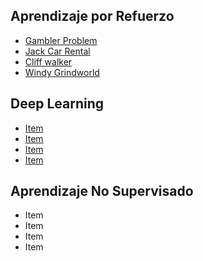 
## Aprendizaje por Refuerzo 

* [Gambler Problem](https://github.com/Huguez/Topicos_Avanzados_IA-/blob/master/Programacion_dinamica/chapter_4/gramblerProblem.go)
* [Jack Car Rental](https://github.com/Huguez/Topicos_Avanzados_IA-/blob/master/Programacion_dinamica/chapter_4/jackCarRental.go)
* [Cliff walker](https://github.com/Huguez/Topicos_Avanzados_IA-/blob/master/Programacion_dinamica/chapter_6/cliff_walking.go)
* [Windy Grindworld](https://github.com/Huguez/Topicos_Avanzados_IA-/blob/master/Programacion_dinamica/chapter_6/windy_gridworld.go)

## Deep Learning

* [Item](#)
* [Item](#)
* [Item](#)
* [Item](#)


## Aprendizaje No Supervisado

* Item
* Item
* Item
* Item

